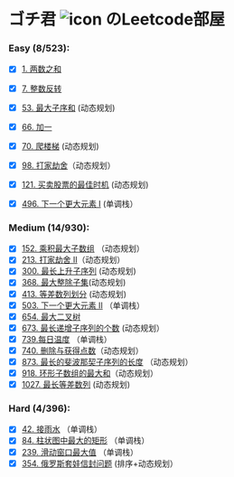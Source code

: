 # ゴチ君 ![icon](https://i.loli.net/2020/10/05/APvmanVlE8iUQ1p.jpg) のLeetcode部屋

### Easy (8/523): 
  - [x] [1. 两数之和](https://leetcode-cn.com/problems/two-sum/) 
  - [x] [7. 整数反转](https://leetcode-cn.com/problems/reverse-integer/)
  - [x] [53. 最大子序和](https://leetcode-cn.com/problems/maximum-subarray/) (动态规划)
  - [x] [66. 加一](https://leetcode-cn.com/problems/plus-one/)
  - [x] [70. 爬楼梯](https://leetcode-cn.com/problems/climbing-stairs/) (动态规划)
  - [x] [98. 打家劫舍](https://leetcode-cn.com/problems/house-robber/)（动态规划）
  - [x] [121. 买卖股票的最佳时机](https://leetcode-cn.com/problems/best-time-to-buy-and-sell-stock/) (动态规划)
  - [x] [496. 下一个更大元素 I](https://leetcode-cn.com/problems/next-greater-element-i/) (单调栈）
  

### Medium (14/930):
  - [x] [152. 乘积最大子数组](https://leetcode-cn.com/problems/maximum-product-subarray/) （动态规划）
  - [x] [213. 打家劫舍 II](https://leetcode-cn.com/problems/house-robber-ii/)（动态规划）
  - [x] [300. 最长上升子序列](https://leetcode-cn.com/problems/longest-increasing-subsequence/) (动态规划)
  - [x] [368. 最大整除子集](https://leetcode-cn.com/problems/largest-divisible-subset/)(动态规划)
  - [x] [413. 等差数列划分](https://leetcode-cn.com/problems/arithmetic-slices/) (动态规划)
  - [x] [503. 下一个更大元素 II](https://leetcode-cn.com/problems/next-greater-element-ii/) （单调栈）
  - [x] [654. 最大二叉树](https://leetcode-cn.com/problems/maximum-binary-tree/)
  - [x] [673. 最长递增子序列的个数](https://leetcode-cn.com/problems/number-of-longest-increasing-subsequence/) (动态规划）
  - [x] [739.每日温度](https://leetcode-cn.com/problems/daily-temperatures/) （单调栈）
  - [x] [740. 删除与获得点数](https://leetcode-cn.com/problems/delete-and-earn/)（动态规划）
  - [x] [873. 最长的斐波那契子序列的长度](https://leetcode-cn.com/problems/length-of-longest-fibonacci-subsequence/) （动态规划）
  - [x] [918. 环形子数组的最大和](https://leetcode-cn.com/problems/maximum-sum-circular-subarray/)（动态规划）
  - [x] [1027. 最长等差数列](https://leetcode-cn.com/problems/longest-arithmetic-subsequence/) (动态规划)

### Hard (4/396):
  - [x] [42. 接雨水](https://leetcode-cn.com/problems/trapping-rain-water/) （单调栈）
  - [x] [84. 柱状图中最大的矩形](https://leetcode-cn.com/problems/largest-rectangle-in-histogram/) （单调栈）
  - [x] [239. 滑动窗口最大值](https://leetcode-cn.com/problems/sliding-window-maximum/) （单调栈）
  - [x] [354. 俄罗斯套娃信封问题](https://leetcode-cn.com/problems/russian-doll-envelopes/) (排序+动态规划）
